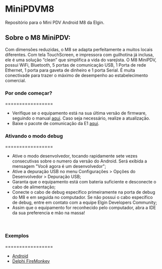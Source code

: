 # MiniPDVM8
Repositório para o Mini PDV Android M8 da Elgin.

## Sobre o M8 MiniPDV:
Com dimensões reduzidas, o M8 se adapta perfeitamente a muitos locais diferentes. Com tela TouchScreen, e impressora com guilhotina já inclusa, ele é uma solução “clean” que simplifica a vida do varejista. O M8 MiniPDV, possui WiFi, Bluetooth, 5 portas de comunicação USB, 1 Porta de rede Ethernet, 1 porta para gaveta de dinheiro e 1 porta Serial. É muita conectivade para trazer o máximo de desempenho ao estabelecimento comercial.

### Por onde começar?
=================  
* Verifique se o equipamento está na sua última versão de firmware, seguindo o manual [aqui](https://github.com/ElginDeveloperCommunity/MiniPDVM8/blob/master/Firmware/MiniPDV%20M8%20Elgin%20-%20Atualiza%C3%A7%C3%A3o%20de%20Firmware%20(OTA).pdf). Caso seja necessário, realize a atualização. 
* Baixe o pacote de comunicação da E1 [aqui](https://github.com/ElginDeveloperCommunity/MiniPDVM8/tree/master/Bibliotecas).

### Ativando o modo debug
=================  
* Ative o modo desenvolvedor, tocando rapidamente sete vezes consecutivas sobre o numero da versão do Android. Será exibida a mensagem "Você agora é um desenvolvedor";  
* Ative a depuração USB no menu Configurações > Opções do Desenvolvedor > Depuração USB;  
* Garanta que o equipamento está com bateria suficiente e desconecte o cabo de alimentação;  
* Conecte o cabo de debug específico primeiramente na porta de debug do M8 e em seguida no computador. Se não possui o cabo específico de debug, entre em contato com a equipe Elgin Developers Community;  
* Assim que o equipamento for reconhecido pelo computador, abra a IDE da sua preferencia e mão na massa!  
<br><br/>

### Exemplos
=================  
- [Android](https://github.com/ElginDeveloperCommunity/MiniPDVM8/tree/master/Exemplos/Exemplo_E1_M8_Android)
- [Delphi FireMonkey](https://github.com/ElginDeveloperCommunity/MiniPDVM8/tree/master/Exemplos/Exemplo_E1_M8_DelphiFM)
